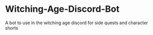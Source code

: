 # Witching-Age-Discord-Bot
A bot to use in the witching age discord for side quests and character shorts
